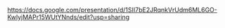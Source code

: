 
https://docs.google.com/presentation/d/1SII7bE2JRqnkVrUdm6ML6GO-KwlyjMAPr15WUtYNnds/edit?usp=sharing
